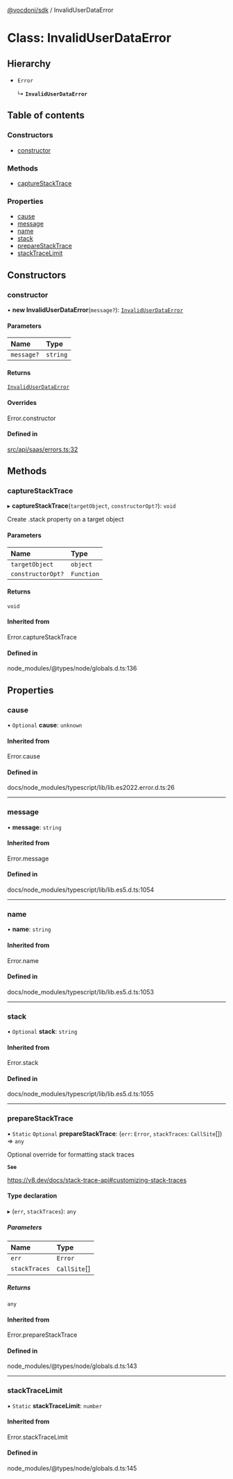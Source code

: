 [@vocdoni/sdk](/sdk) / InvalidUserDataError

# Class: InvalidUserDataError

## Hierarchy

- `Error`

  ↳ **`InvalidUserDataError`**

## Table of contents

### Constructors

- [constructor](InvalidUserDataError#constructor)

### Methods

- [captureStackTrace](InvalidUserDataError#capturestacktrace)

### Properties

- [cause](InvalidUserDataError#cause)
- [message](InvalidUserDataError#message)
- [name](InvalidUserDataError#name)
- [stack](InvalidUserDataError#stack)
- [prepareStackTrace](InvalidUserDataError#preparestacktrace)
- [stackTraceLimit](InvalidUserDataError#stacktracelimit)

## Constructors

### constructor

• **new InvalidUserDataError**(`message?`): [`InvalidUserDataError`](InvalidUserDataError)

#### Parameters

| Name | Type |
| :------ | :------ |
| `message?` | `string` |

#### Returns

[`InvalidUserDataError`](InvalidUserDataError)

#### Overrides

Error.constructor

#### Defined in

[src/api/saas/errors.ts:32](https://github.com/vocdoni/vocdoni-sdk/blob/179c92b4cecfec787d968dc02b519f64ee15c5d3/src/api/saas/errors.ts#L32)

## Methods

### captureStackTrace

▸ **captureStackTrace**(`targetObject`, `constructorOpt?`): `void`

Create .stack property on a target object

#### Parameters

| Name | Type |
| :------ | :------ |
| `targetObject` | `object` |
| `constructorOpt?` | `Function` |

#### Returns

`void`

#### Inherited from

Error.captureStackTrace

#### Defined in

node_modules/@types/node/globals.d.ts:136

## Properties

### cause

• `Optional` **cause**: `unknown`

#### Inherited from

Error.cause

#### Defined in

docs/node_modules/typescript/lib/lib.es2022.error.d.ts:26

___

### message

• **message**: `string`

#### Inherited from

Error.message

#### Defined in

docs/node_modules/typescript/lib/lib.es5.d.ts:1054

___

### name

• **name**: `string`

#### Inherited from

Error.name

#### Defined in

docs/node_modules/typescript/lib/lib.es5.d.ts:1053

___

### stack

• `Optional` **stack**: `string`

#### Inherited from

Error.stack

#### Defined in

docs/node_modules/typescript/lib/lib.es5.d.ts:1055

___

### prepareStackTrace

▪ `Static` `Optional` **prepareStackTrace**: (`err`: `Error`, `stackTraces`: `CallSite`[]) => `any`

Optional override for formatting stack traces

**`See`**

https://v8.dev/docs/stack-trace-api#customizing-stack-traces

#### Type declaration

▸ (`err`, `stackTraces`): `any`

##### Parameters

| Name | Type |
| :------ | :------ |
| `err` | `Error` |
| `stackTraces` | `CallSite`[] |

##### Returns

`any`

#### Inherited from

Error.prepareStackTrace

#### Defined in

node_modules/@types/node/globals.d.ts:143

___

### stackTraceLimit

▪ `Static` **stackTraceLimit**: `number`

#### Inherited from

Error.stackTraceLimit

#### Defined in

node_modules/@types/node/globals.d.ts:145
